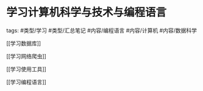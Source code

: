 # 学习计算机科学与技术与编程语言


tags: #类型/学习 #类型/汇总笔记 #内容/编程语言  #内容/计算机  #内容/数据科学

[[学习数据库]]

[[学习网络爬虫]]

[[学习使用工具]]

[[学习编程语言]]
